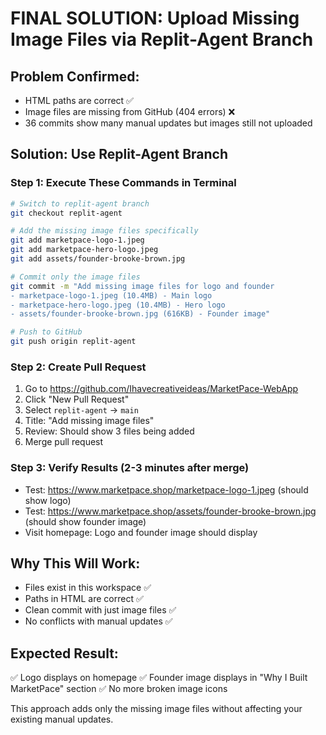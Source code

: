 # FINAL SOLUTION: Upload Missing Image Files via Replit-Agent Branch

## Problem Confirmed:
- HTML paths are correct ✅
- Image files are missing from GitHub (404 errors) ❌
- 36 commits show many manual updates but images still not uploaded

## Solution: Use Replit-Agent Branch

### Step 1: Execute These Commands in Terminal
```bash
# Switch to replit-agent branch
git checkout replit-agent

# Add the missing image files specifically
git add marketpace-logo-1.jpeg
git add marketpace-hero-logo.jpeg
git add assets/founder-brooke-brown.jpg

# Commit only the image files
git commit -m "Add missing image files for logo and founder
- marketpace-logo-1.jpeg (10.4MB) - Main logo
- marketpace-hero-logo.jpeg (10.4MB) - Hero logo  
- assets/founder-brooke-brown.jpg (616KB) - Founder image"

# Push to GitHub
git push origin replit-agent
```

### Step 2: Create Pull Request
1. Go to https://github.com/Ihavecreativeideas/MarketPace-WebApp
2. Click "New Pull Request"
3. Select `replit-agent` → `main`
4. Title: "Add missing image files"
5. Review: Should show 3 files being added
6. Merge pull request

### Step 3: Verify Results (2-3 minutes after merge)
- Test: https://www.marketpace.shop/marketpace-logo-1.jpeg (should show logo)
- Test: https://www.marketpace.shop/assets/founder-brooke-brown.jpg (should show founder image)
- Visit homepage: Logo and founder image should display

## Why This Will Work:
- Files exist in this workspace ✅
- Paths in HTML are correct ✅
- Clean commit with just image files ✅
- No conflicts with manual updates ✅

## Expected Result:
✅ Logo displays on homepage
✅ Founder image displays in "Why I Built MarketPace" section
✅ No more broken image icons

This approach adds only the missing image files without affecting your existing manual updates.